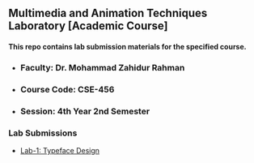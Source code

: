 ## Multimedia and Animation Techniques Laboratory [Academic Course]

#### This repo contains **lab submission materials** for the specified course.

- ### **Faculty:** Dr. Mohammad Zahidur Rahman
- ### **Course Code:** CSE-456
- ### **Session:** 4th Year 2nd Semester
 
### Lab Submissions
- [Lab-1: Typeface Design](/Lab1)

